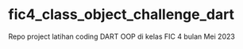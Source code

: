 # fic4_class_object_challenge_dart
Repo project latihan coding DART OOP di kelas FIC 4 bulan Mei 2023
